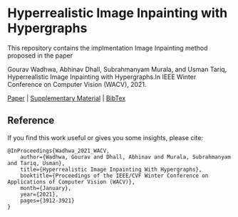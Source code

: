 # Hyperrealistic Image Inpainting with Hypergraphs

This repository contains the implmentation Image Inpainting method proposed in the paper

Gourav Wadhwa, Abhinav Dhall, Subrahmanyam Murala, and Usman Tariq, Hyperrealistic Image Inpainting with Hypergraphs.In IEEE Winter Conference on Computer Vision (WACV), 2021.

[Paper](https://openaccess.thecvf.com/content/WACV2021/papers/Wadhwa_Hyperrealistic_Image_Inpainting_With_Hypergraphs_WACV_2021_paper.pdf) | [Supplementary Material](https://openaccess.thecvf.com/content/WACV2021/supplemental/Wadhwa_Hyperrealistic_Image_Inpainting_WACV_2021_supplemental.pdf) | [BibTex](#refernce)

## Reference

If you find this work useful or gives you some insights, please cite:
```
@InProceedings{Wadhwa_2021_WACV,
    author={Wadhwa, Gourav and Dhall, Abhinav and Murala, Subrahmanyam and Tariq, Usman},
    title={Hyperrealistic Image Inpainting With Hypergraphs},
    booktitle={Proceedings of the IEEE/CVF Winter Conference on Applications of Computer Vision (WACV)},
    month={January},
    year={2021},
    pages={3912-3921}
}
```
